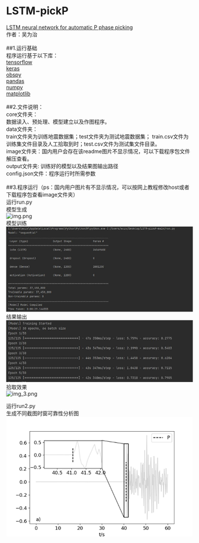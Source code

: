 # LSTM-pickP
[LSTM neural network for automatic P phase picking](https://github.com/withwu/LSTM-pickP) <br />
作者：吴为治<br />
<br />
##1.运行基础 <br />
程序运行基于以下库：<br />
[tensorflow](https://tensorflow.google.cn/install?hl=zh-cn) <br />
[keras](https://keras.io/) <br />
[obspy](https://github.com/obspy/obspy) <br />
[pandas](https://pandas.pydata.org/) <br />
[numpy](https://numpy.org/install/) <br />
[matplotlib](https://matplotlib.org/3.1.1/users/installing.html) <br />
<br />
##2.文件说明：<br />
core文件夹：<br />数据读入、预处理、模型建立以及作图程序。<br />
data文件夹：<br />train文件夹为训练地震数据集；test文件夹为测试地震数据集；
    train.csv文件为训练集文件目录及人工拾取到时；test.csv文件为测试集文件目录。<br />
image文件夹：国内用户会存在该readme图片不显示情况，可以下载程序包文件解压查看。<br />
output文件夹: 训练好的模型以及结果图输出路径<br />
config.json文件：程序运行时所需参数<br />
<br />
##3.程序运行（ps：国内用户图片有不显示情况，可以按网上教程修改host或者下载程序包查看image文件夹）<br />
运行run.py<br />
模型生成<br />![img.png](./image/img.jpg) <br />
模型训练<br />![img_1.png](./image/img_1.jpg) <br />
结果输出<br />![img_2.png](./image/img_2.jpg) <br />
拾取效果<br />![img_3.png](./image/img_3.png) <br />

运行run2.py<br />
生成不同截图时窗可靠性分析图<br /> ![img_4.png](./image/img_4.png) <br />
